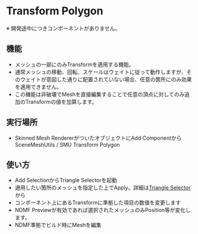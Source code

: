 # Transform Polygon
※ 開発途中につきコンポーネントがありません。

## 機能
- メッシュの一部にのみTransformを適用する機能。
- 通常メッシュの移動、回転、スケールはウェイトに従って動作しますが、そのウェイトが意図した通りに配置されていない場合、任意の箇所にのみ効果を適用できません。
- この機能は非破壊でMeshを直接編集することで任意の頂点に対してのみ追加のTransformの値を加算します。

## 実行場所
- Skinned Mesh RendererがついたオブジェクトにAdd ComponentからSceneMeshUtils / SMU Transform Polygon

## 使い方
- Add SelectionからTriangle Selectorを起動
- 適用したい箇所のメッシュを指定した上でApply。詳細は[Triangle Selector](../TriangleSelector)から
- コンポーネント上にあるTransformに準拠した項目の数値を変更します
- NDMF Previewが有効であれば選択されたメッシュのみPosition等が変化します。
- NDMF準拠でビルド時にMeshを編集